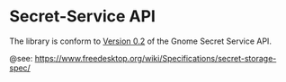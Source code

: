 Secret-Service API
==================

The library is conform to [Version 0.2](https://specifications.freedesktop.org/secret-service/) of the Gnome Secret Service API.

@see:
  https://www.freedesktop.org/wiki/Specifications/secret-storage-spec/

